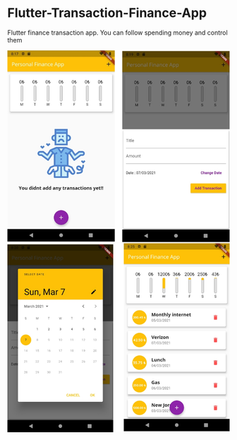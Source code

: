 # Flutter-Transaction-Finance-App
Flutter finance transaction app. You can follow spending money and control them

![](https://raw.githubusercontent.com/drokbers/Flutter-Transaction-Finance-App/main/screenshots/zz.jpeg)
![](https://raw.githubusercontent.com/drokbers/Flutter-Transaction-Finance-App/main/screenshots/yy.jpeg)
